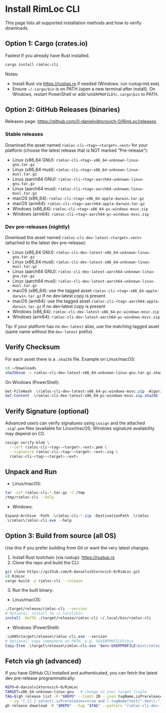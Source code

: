# Install RimLoc CLI

This page lists all supported installation methods and how to verify downloads.

## Option 1: Cargo (crates.io)

Fastest if you already have Rust installed.

```bash
cargo install rimloc-cli
```

Notes:
- Install Rust via https://rustup.rs if needed (Windows: run rustup‑init.exe).
- Ensure `~/.cargo/bin` is on PATH (open a new terminal after install). On Windows, restart PowerShell or add `%USERPROFILE%\.cargo\bin` to PATH.

## Option 2: GitHub Releases (binaries)

Releases page: https://github.com/0-danielviktorovich-0/RimLoc/releases

### Stable releases

Download the asset named `rimloc-cli-<tag>-<target>.<ext>` for your platform (choose the latest release that is NOT marked “Pre-release”):
- Linux (x86_64 GNU): `rimloc-cli-<tag>-x86_64-unknown-linux-gnu.tar.gz`
- Linux (x86_64 musl): `rimloc-cli-<tag>-x86_64-unknown-linux-musl.tar.gz`
- Linux (aarch64 GNU): `rimloc-cli-<tag>-aarch64-unknown-linux-gnu.tar.gz`
- Linux (aarch64 musl): `rimloc-cli-<tag>-aarch64-unknown-linux-musl.tar.gz`
- macOS (x86_64): `rimloc-cli-<tag>-x86_64-apple-darwin.tar.gz`
- macOS (arm64): `rimloc-cli-<tag>-aarch64-apple-darwin.tar.gz`
- Windows (x86_64): `rimloc-cli-<tag>-x86_64-pc-windows-msvc.zip`
- Windows (arm64): `rimloc-cli-<tag>-aarch64-pc-windows-msvc.zip`

### Dev pre-releases (nightly)

Download the asset named `rimloc-cli-dev-latest-<target>.<ext>` (attached to the latest dev pre-release):
- Linux (x86_64 GNU): `rimloc-cli-dev-latest-x86_64-unknown-linux-gnu.tar.gz`
- Linux (x86_64 musl): `rimloc-cli-dev-latest-x86_64-unknown-linux-musl.tar.gz`
- Linux (aarch64 GNU): `rimloc-cli-dev-latest-aarch64-unknown-linux-gnu.tar.gz`
- Linux (aarch64 musl): `rimloc-cli-dev-latest-aarch64-unknown-linux-musl.tar.gz`
- macOS (x86_64): use the tagged asset `rimloc-cli-<tag>-x86_64-apple-darwin.tar.gz` if no dev‑latest copy is present
- macOS (arm64): use the tagged asset `rimloc-cli-<tag>-aarch64-apple-darwin.tar.gz` if no dev‑latest copy is present
- Windows (x86_64): `rimloc-cli-dev-latest-x86_64-pc-windows-msvc.zip`
- Windows (arm64): `rimloc-cli-dev-latest-aarch64-pc-windows-msvc.zip`

Tip: if your platform has no `dev-latest` alias, use the matching tagged asset (same name without the `dev-latest` prefix).

## Verify Checksum

For each asset there is a `.sha256` file. Example on Linux/macOS:

```bash
cd ~/Downloads
sha256sum -c rimloc-cli-dev-latest-x86_64-unknown-linux-gnu.tar.gz.sha256
```

On Windows (PowerShell):

```powershell
Get-FileHash .\rimloc-cli-dev-latest-x86_64-pc-windows-msvc.zip -Algorithm SHA256
Get-Content .\rimloc-cli-dev-latest-x86_64-pc-windows-msvc.zip.sha256
```

## Verify Signature (optional)

Advanced users can verify signatures using `cosign` and the attached `.sig`/`.pem` files (available for Linux/macOS; Windows signature availability may depend on CI).

```bash
cosign verify-blob \
  --cert rimloc-cli-<tag>-<target>.<ext>.pem \
  --signature rimloc-cli-<tag>-<target>.<ext>.sig \
  rimloc-cli-<tag>-<target>.<ext>
```

## Unpack and Run

- Linux/macOS:

```bash
tar -xzf rimloc-cli-*.tar.gz -C /tmp
/tmp/rimloc-cli --help
```

- Windows:

```powershell
Expand-Archive -Path .\rimloc-cli-*.zip -DestinationPath .\rimloc
.\rimloc\rimloc-cli.exe --help
```

## Option 3: Build from source (all OS)

Use this if you prefer building from Git or want the very latest changes.

1) Install Rust toolchain (via rustup): https://rustup.rs
2) Clone the repo and build the CLI:

```bash
git clone https://github.com/0-danielviktorovich-0/RimLoc.git
cd RimLoc
cargo build -p rimloc-cli --release
```

3) Run the built binary:

- Linux/macOS:

```bash
./target/release/rimloc-cli --version
# Optional: install to ~/.local/bin
install -Dm755 ./target/release/rimloc-cli ~/.local/bin/rimloc-cli
```

- Windows (PowerShell):

```powershell
.\u005ctarget\release\rimloc-cli.exe --version
# Optional: copy somewhere on PATH, e.g. %USERPROFILE%\bin
Copy-Item .\target\release\rimloc-cli.exe "$env:USERPROFILE\bin\rimloc-cli.exe"
```

## Fetch via gh (advanced)

If you have GitHub CLI installed and authenticated, you can fetch the latest dev pre-release programmatically:

```bash
REPO=0-danielviktorovich-0/RimLoc
TARGET=x86_64-unknown-linux-gnu   # change to your target triple
TAG=$(gh release list -R "$REPO" --limit 20 --json tagName,isPrerelease,createdAt \
  --jq '[.[] | select(.isPrerelease==true and (.tagName|test("-dev\\.")))] | sort_by(.createdAt) | last.tagName')
gh release download -R "$REPO" --tag "$TAG" --pattern "rimloc-cli-dev-latest-$TARGET.*" -D .
```
